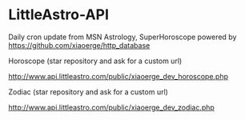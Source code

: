 # LittleAstro-API

Daily cron update from MSN Astrology, SuperHoroscope powered by https://github.com/xiaoerge/http_database

Horoscope (star repository and ask for a custom url)

http://www.api.littleastro.com/public/xiaoerge_dev_horoscope.php

Zodiac (star repository and ask for a custom url)

http://www.api.littleastro.com/public/xiaoerge_dev_zodiac.php
